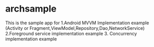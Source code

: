 # archsample
This is the sample app for
1.Android MVVM Implementation example (Activity or Fragment,ViewModel,Repository,Dao,NetworkService)
2.Foreground service implementation example 
3. Concurrency implementation example
